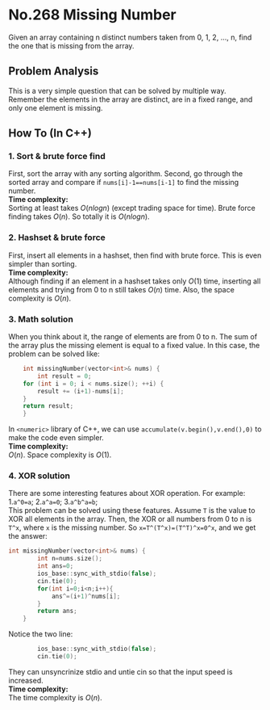 No.268 Missing Number
=========
Given an array containing n distinct numbers taken from 0, 1, 2, ..., n, find the one that is missing from the array.

## Problem Analysis  

This is a very simple question that can be solved by multiple way. Remember the elements in the array are distinct, are in a fixed range, and only one element is missing.  

## How To (In C++)
### 1. Sort & brute force find
First, sort the array with any sorting algorithm. Second, go through the sorted array and compare if `nums[i]-1==nums[i-1]` to find the missing number.  
**Time complexity:**  
Sorting at least takes $O(nlogn)$ (except trading space for time). Brute force finding takes $O(n)$. So totally it is $O(nlogn)$.  

### 2. Hashset & brute force
First, insert all elements in a hashset, then find with brute force. This is even simpler than sorting.  
**Time complexity:**  
Although finding if an element in a hashset takes only $O(1)$ time, inserting all elements and trying from 0 to n still takes $O(n)$ time. Also, the space complexity is $O(n)$.  

### 3. Math solution  
When you think about it, the range of elements are from 0 to n. The sum of the array plus the missing element is equal to a fixed value. In this case, the problem can be solved like:  
```C++
    int missingNumber(vector<int>& nums) {
        int result = 0;
    for (int i = 0; i < nums.size(); ++i) {
        result += (i+1)-nums[i];
    }
    return result;
    }
```
In `<numeric>` library of C++, we can use `accumulate(v.begin(),v.end(),0)` to make the code even simpler.  
**Time complexity:**  
$O(n)$. Space complexity is $O(1)$.

### 4. XOR solution
There are some interesting features about XOR operation. For example:
1.`a^0=a`;
2.`a^a=0`;
3.`a^b^a=b`;  
This problem can be solved using these features. Assume `T` is the value to XOR all elements in the array. Then, the XOR or all numbers from 0 to n is `T^x`, where `x` is the missing number. So `x=T^(T^x)=(T^T)^x=0^x`, and we get the answer:  
```C++
int missingNumber(vector<int>& nums) {
        int n=nums.size();
        int ans=0;
        ios_base::sync_with_stdio(false);
        cin.tie(0);
        for(int i=0;i<n;i++){
            ans^=(i+1)^nums[i];
        }
        return ans;
    }
```
Notice the two line:  
```C++
        ios_base::sync_with_stdio(false);
        cin.tie(0);
```
They can unsyncrinize stdio and untie cin so that the input speed is increased.  
**Time complexity:**  
The time complexity is $O(n)$.




